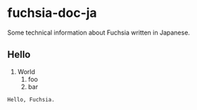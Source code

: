 # fuchsia-doc-ja
Some technical information about Fuchsia written in Japanese.

Hello
-----

1. World
   1. foo
   2. bar

```
Hello, Fuchsia.
```
